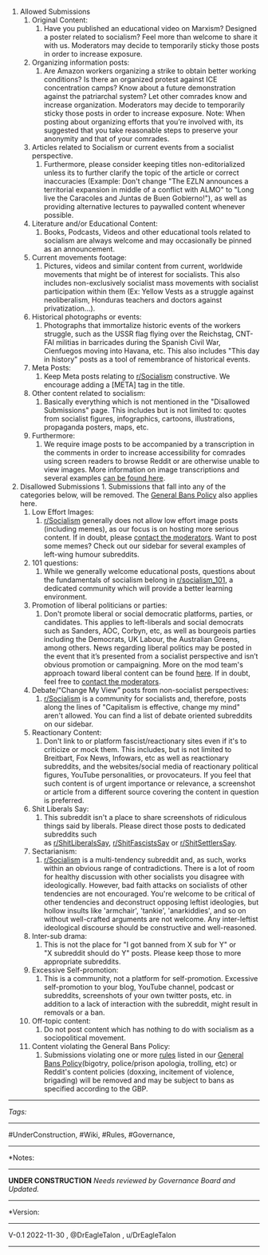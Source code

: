 1.  Allowed Submissions
	1. Original Content: 
		1. Have you published an educational video on Marxism? Designed a poster related to socialism? Feel more than welcome to share it with us. Moderators may decide to temporarily sticky those posts in order to increase exposure.
	2. Organizing information posts: 
		1. Are Amazon workers organizing a strike to obtain better working conditions? Is there an organized protest against ICE concentration camps? Know about a future demonstration against the patriarchal system? Let other comrades know and increase organization. Moderators may decide to temporarily sticky those posts in order to increase exposure. Note: When posting about organizing efforts that you’re involved with, its suggested that you take reasonable steps to preserve your anonymity and that of your comrades.
	3. Articles related to Socialism or current events from a socialist perspective.
		1. Furthermore, please consider keeping titles non-editorialized unless its to further clarify the topic of the article or correct inaccuracies (Example: Don't change "The EZLN announces a territorial expansion in middle of a conflict with ALMO" to "Long live the Caracoles and Juntas de Buen Gobierno!"), as well as providing alternative lectures to paywalled content whenever possible.
	4. Literature and/or Educational Content: 
		1. Books, Podcasts, Videos and other educational tools related to socialism are always welcome and may occasionally be pinned as an announcement.
	5. Current movements footage:
		1. Pictures, videos and similar content from current, worldwide movements that might be of interest for socialists. This also includes non-exclusively socialist mass movements with socialist participation within them (Ex: Yellow Vests as a struggle against neoliberalism, Honduras teachers and doctors against privatization...).
	6. Historical photographs or events: 
		1. Photographs that immortalize historic events of the workers struggle, such as the USSR flag flying over the Reichstag, CNT-FAI militias in barricades during the Spanish Civil War, Cienfuegos moving into Havana, etc. This also includes "This day in history" posts as a tool of remembrance of historical events.
	7. Meta Posts: 
		1. Keep Meta posts relating to [r/Socialism](https://www.reddit.com/r/Socialism) constructive. We encourage adding a [META] tag in the title.
	8. Other content related to socialism: 
		1. Basically everything which is not mentioned in the "Disallowed Submissions" page. This includes but is not limited to: quotes from socialist figures, infographics, cartoons, illustrations, propaganda posters, maps, etc.
	9. Furthermore:
		1. We require image posts to be accompanied by a transcription in the comments in order to increase accessibility for comrades using screen readers to browse Reddit or are otherwise unable to view images. More information on image transcriptions and several examples [can be found here](https://www.reddit.com/r/socialism/wiki/index/transcriptions).
2. Disallowed Submissions
		1. Submissions that fall into any of the categories below, will be removed. The [General Bans Policy](https://www.reddit.com/r/socialism/wiki/index/generalbans) also applies here.
	1. Low Effort Images: 
		1. [r/Socialism](https://www.reddit.com/r/Socialism) generally does not allow low effort image posts (including memes), as our focus is on hosting more serious content. If in doubt, please [contact the moderators](https://www.reddit.com/message/compose?to=/r/socialism). Want to post some memes? Check out our sidebar for several examples of left-wing humour subreddits. 
	2. 101 questions: 
		1. While we generally welcome educational posts, questions about the fundamentals of socialism belong in [r/socialism_101](https://www.reddit.com/r/socialism_101), a dedicated community which will provide a better learning environment.
	3. Promotion of liberal politicians or parties: 
		1. Don't promote liberal or social democratic platforms, parties, or candidates. This applies to left-liberals and social democrats such as Sanders, AOC, Corbyn, etc, as well as bourgeois parties including the Democrats, UK Labour, the Australian Greens, among others. News regarding liberal politics may be posted in the event that it’s presented from a socialist perspective and isn’t obvious promotion or campaigning. More on the mod team's approach toward liberal content can be found [here](https://www.reddit.com/r/socialism/comments/athcp5/sub_announcement_american_electionmania/). If in doubt, feel free to [contact the moderators](https://www.reddit.com/message/compose?to=/r/socialism).
	4. Debate/“Change My View” posts from non-socialist perspectives: 
		1. [r/Socialism](https://www.reddit.com/r/Socialism) is a community for socialists and, therefore, posts along the lines of "Capitalism is effective, change my mind" aren't allowed. You can find a list of debate oriented subreddits on our sidebar.
	5. Reactionary Content: 
		1. Don't link to or platform fascist/reactionary sites even if it's to criticize or mock them. This includes, but is not limited to Breitbart, Fox News, Infowars, etc as well as reactionary subreddits, and the websites/social media of reactionary political figures, YouTube personalities, or provocateurs. If you feel that such content is of urgent importance or relevance, a screenshot or article from a different source covering the content in question is preferred.
	6. Shit Liberals Say: 
		1. This subreddit isn't a place to share screenshots of ridiculous things said by liberals. Please direct those posts to dedicated subreddits such as [r/ShitLiberalsSay](https://www.reddit.com/r/ShitLiberalsSay), [r/ShitFascistsSay](https://www.reddit.com/r/ShitFascistsSay) or [r/ShitSettlersSay](https://www.reddit.com/r/ShitSettlersSay).
	7. Sectarianism: 
		1. [r/Socialism](https://www.reddit.com/r/Socialism) is a multi-tendency subreddit and, as such, works within an obvious range of contradictions. There is a lot of room for healthy discussion with other socialists you disagree with ideologically. However, bad faith attacks on socialists of other tendencies are not encouraged. You're welcome to be critical of other tendencies and deconstruct opposing leftist ideologies, but hollow insults like 'armchair', 'tankie', 'anarkiddies', and so on without well-crafted arguments are not welcome. Any inter-leftist ideological discourse should be constructive and well-reasoned.
	8. Inter-sub drama:
		1. This is not the place for "I got banned from X sub for Y" or "X subreddit should do Y" posts. Please keep those to more appropriate subreddits.
	9. Excessive Self-promotion: 
		1. This is a community, not a platform for self-promotion. Excessive self-promotion to your blog, YouTube channel, podcast or subreddits, screenshots of your own twitter posts, etc. in addition to a lack of interaction with the subreddit, might result in removals or a ban.
	10. Off-topic content: 
		1. Do not post content which has nothing to do with socialism as a sociopolitical movement.
	11. Content violating the General Bans Policy: 
		1. Submissions violating one or more [rules](SocialismAndCommunism/Wiki/Rules.md) listed in our [General Bans Policy](https://www.reddit.com/r/socialism/wiki/index/generalbans)(bigotry, police/prison apologia, trolling, etc) or Reddit's content policies (doxxing, incitement of violence, brigading) will be removed and may be subject to bans as specified according to the GBP.


__________________________________________________________________
*Tags:* 
__________________________________________________________________
#UnderConstruction, #Wiki, #Rules, #Governance, 
__________________________________________________________________

*Notes:
__________________________________________________________________
**UNDER CONSTRUCTION**
*Needs reviewed by Governance Board and Updated.*
__________________________________________________________________

*Version:
__________________________________________________________________
V-0.1
2022-11-30 , @DrEagleTalon , u/DrEagleTalon
__________________________________________________________________
